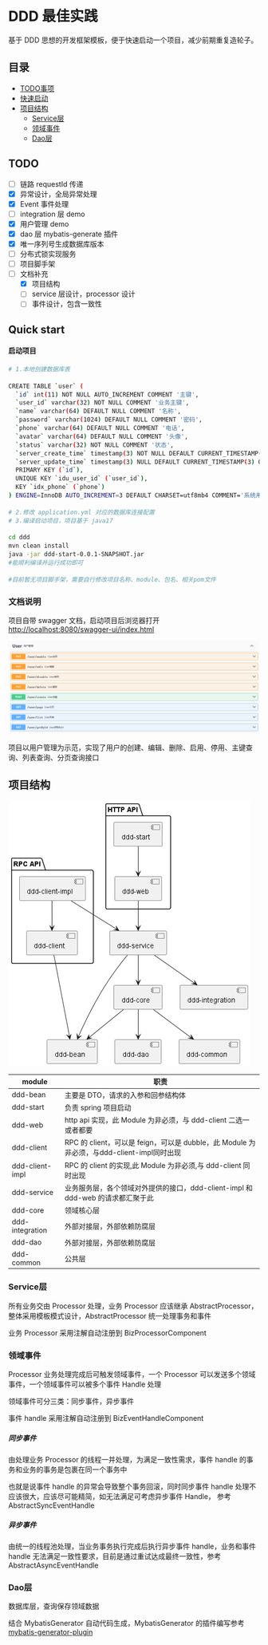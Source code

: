 # DDD 最佳实践

基于 DDD 思想的开发框架模板，便于快速启动一个项目，减少前期重复造轮子。

## 目录

- [TODO事项](#TODO)
- [快速启动](#快速启动)
- [项目结构](#项目结构)
    - [Service层](#Service层)
    - [领域事件](#领域事件)
    - [Dao层](#Dao层)

## TODO

- [ ] 链路 requestId 传递
- [x] 异常设计，全局异常处理
- [x] Event 事件处理
- [ ] integration 层 demo
- [x] 用户管理 demo
- [x] dao 层 mybatis-generate 插件
- [x] 唯一序列号生成数据库版本
- [ ] 分布式锁实现服务
- [ ] 项目脚手架
- [ ] 文档补充
    - [x] 项目结构
    - [ ] service 层设计，processor 设计
    - [ ] 事件设计，包含一致性

## Quick start

#### 启动项目

``` bash
# 1.本地创建数据库表

CREATE TABLE `user` (
  `id` int(11) NOT NULL AUTO_INCREMENT COMMENT '主键',
  `user_id` varchar(32) NOT NULL COMMENT '业务主键',
  `name` varchar(64) DEFAULT NULL COMMENT '名称',
  `password` varchar(1024) DEFAULT NULL COMMENT '密码',
  `phone` varchar(64) DEFAULT NULL COMMENT '电话',
  `avatar` varchar(64) DEFAULT NULL COMMENT '头像',
  `status` varchar(32) NOT NULL COMMENT '状态',
  `server_create_time` timestamp(3) NOT NULL DEFAULT CURRENT_TIMESTAMP(3) COMMENT '服务器创建时间 : 服务器创建时间',
  `server_update_time` timestamp(3) NULL DEFAULT CURRENT_TIMESTAMP(3) ON UPDATE CURRENT_TIMESTAMP(3) COMMENT '服务器更新时间 : 服务器更新时间',
  PRIMARY KEY (`id`),
  UNIQUE KEY `idu_user_id` (`user_id`),
  KEY `idx_phone` (`phone`)
) ENGINE=InnoDB AUTO_INCREMENT=3 DEFAULT CHARSET=utf8mb4 COMMENT='系统用户'

# 2.修改 application.yml 对应的数据库连接配置
# 3.编译启动项目，项目基于 java17

cd ddd
mvn clean install
java -jar ddd-start-0.0.1-SNAPSHOT.jar
#能顺利编译并运行成功即可

#目前暂无项目脚手架，需要自行修改项目名称、module、包名、相关pom文件
```

### 文档说明

项目自带 swagger
文档，启动项目后浏览器打开 [http://localhost:8080/swagger-ui/index.html](http://localhost:8080/swagger-ui/index.html#/)

![swagger文档.png](doc/swagger-ui.png)

项目以用户管理为示范，实现了用户的创建、编辑、删除、启用、停用、主键查询、列表查询、分页查询接口

## 项目结构

![项目结构.png](doc%2F%E9%A1%B9%E7%9B%AE%E7%BB%93%E6%9E%84.png)

| module          | 职责                                                                   |
|-----------------|----------------------------------------------------------------------|
| ddd-bean        | 主要是 DTO，请求的入参和回参结构体                                                  |
| ddd-start       | 负责 spring 项目启动                                                       |
| ddd-web         | http api 实现，此 Module 为非必须，与 ddd-client 二选一或者都要                       |
| ddd-client      | RPC 的 client，可以是 feign，可以是 dubble，此 Module 为非必须，与ddd-client-impl同时出现 |
| ddd-client-impl | RPC 的 client 的实现,此 Module 为非必须,与 ddd-client 同时出现                     |
| ddd-service     | 业务服务层，各个领域对外提供的接口，ddd-client-impl 和 ddd-web 的请求都汇聚于此                 |
| ddd-core        | 领域核心层                                                                |
| ddd-integration | 外部对接层，外部依赖防腐层                                                        |
| ddd-dao         | 外部对接层，外部依赖防腐层                                                        |
| ddd-common      | 公共层                                                                  |

### Service层

所有业务交由 Processor 处理，业务 Processor 应该继承 AbstractProcessor，整体采用模板模式设计，AbstractProcessor 统一处理事务和事件

业务 Processor 采用注解自动注册到 BizProcessorComponent

### 领域事件

Processor 业务处理完成后可触发领域事件，一个 Processor 可以发送多个领域事件，一个领域事件可以被多个事件 Handle 处理

领域事件可分三类：同步事件，异步事件

事件 handle 采用注解自动注册到 BizEventHandleComponent

##### 同步事件

由处理业务 Processor 的线程一并处理，为满足一致性需求，事件 handle 的事务和业务的事务是包裹在同一个事务中

也就是说事件 handle 的异常会导致整个事务回滚，同时同步事件 handle 处理不应该很大，应该尽可能精简，如无法满足可考虑异步事件
Handle， 参考
AbstractSyncEventHandle

##### 异步事件

由统一的线程池处理，当业务事务执行完成后执行异步事件 handle，业务和事件 handle 无法满足一致性要求，目前是通过重试达成最终一致性，参考
AbstractAsyncEventHandle

### Dao层

数据库层，查询保存领域数据

结合 MybatisGenerator 自动代码生成，MybatisGenerator
的插件编写参考 [mybatis-generator-plugin](https://github.com/itfsw/mybatis-generator-plugin)
